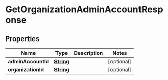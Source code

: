 

# GetOrganizationAdminAccountResponse


## Properties

| Name | Type | Description | Notes |
|------------ | ------------- | ------------- | -------------|
|**adminAccountId** | [**String**](String.md) |  |  [optional] |
|**organizationId** | [**String**](String.md) |  |  [optional] |



